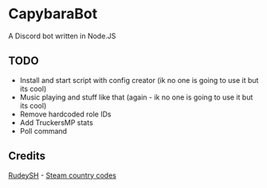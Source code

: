 # CapybaraBot
 A Discord bot written in Node.JS
 
 ## TODO
 - Install and start script with config creator (ik no one is going to use it but its cool)
 - Music playing and stuff like that (again - ik no one is going to use it but its cool)
 - Remove hardcoded role IDs
 - Add TruckersMP stats
 - Poll command

## Credits
[RudeySH](https://github.com/RudeySH/) - [Steam country codes](https://github.com/RudeySH/SteamCountries)
